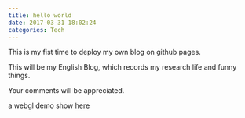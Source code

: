 ```yaml
---
title: hello world
date: 2017-03-31 18:02:24
categories: Tech
---
```


This is my fist time to deploy my own blog on github pages.
<!--more-->This will be my English Blog, which records my research life and funny things.

Your comments will be appreciated.


a webgl demo show [here](../demos/index.html)